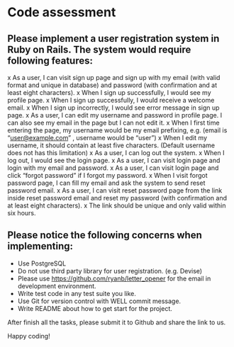 Code assessment
===

## Please implement a user registration system in Ruby on Rails. The system would require following features:

x As a user, I can visit sign up page and sign up with my email (with valid format and unique in database) and password (with confirmation and at least eight characters).
x When I sign up successfully, I would see my profile page.
x When I sign up successfully, I would receive a welcome email.
x When I sign up incorrectly, I would see error message in sign up page.
x As a user, I can edit my username and password in profile page. I can also see my email in the page but I can not edit it.
x When I first time entering the page, my username would be my email prefixing, e.g. (email is “user@example.com” , username would be “user”)
x When I edit my username, it should contain at least five characters. (Default username does not has this limitation)
x As a user, I can log out the system.
x When I log out, I would see the login page.
x As a user, I can visit login page and login with my email and password.
x As a user, I can visit login page and click “forgot password” if I forgot my password.
x When I visit forgot password page, I can fill my email and ask the system to send reset password email.
x As a user, I can visit reset password page from the link inside reset password email and reset my password (with confirmation and at least eight characters).
x The link should be unique and only valid within six hours.




## Please notice the following concerns when implementing:

* Use PostgreSQL
* Do not use third party library for user registration. (e.g. Devise)
* Please use https://github.com/ryanb/letter_opener for the email in development environment.
* Write test code in any test suite you like.
* Use Git for version control with WELL commit message.
* Write README about how to get start for the project.


After finish all the tasks, please submit it to Github and share the link to us.

Happy coding!
